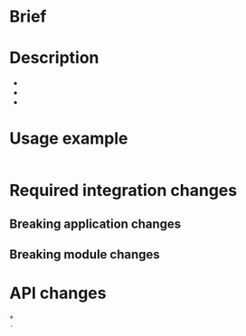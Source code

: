 # Brief



# Description

* 
* 
* 

# Usage example

```cpp

```

# Required integration changes

## Breaking application changes



## Breaking module changes



# API changes

```diff
+ 
- 
```
